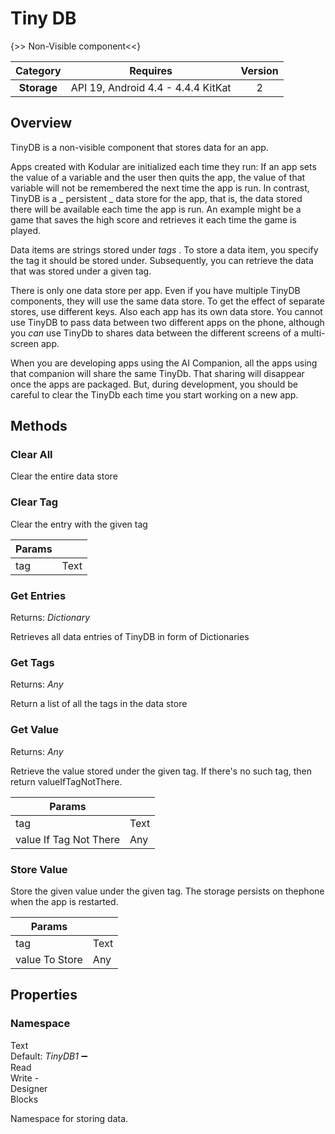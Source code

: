 # Tiny DB

{>> Non-Visible component<<}

| Category | Requires | Version |
|:--------:|:-------:|:--------:|
|**Storage**|<span class="chip chip-any">API 19, Android 4.4 - 4.4.4 KitKat</span>|<span class="chip chip-number">2</span>|

## Overview

TinyDB is a non-visible component that stores data for an app. 

 Apps created with Kodular are initialized each time they run: If an app sets the value of a variable and the user then quits the app, the value of that variable will not be remembered the next time the app is run. In contrast, TinyDB is a _ persistent _ data store for the app, that is, the data stored there will be available each time the app is run. An example might be a game that saves the high score and retrieves it each time the game is played. <!--<p--> 

 Data items are strings stored under _tags_ . To store a data item, you specify the tag it should be stored under. Subsequently, you can retrieve the data that was stored under a given tag. 

 There is only one data store per app. Even if you have multiple TinyDB components, they will use the same data store. To get the effect of separate stores, use different keys. Also each app has its own data store. You cannot use TinyDB to pass data between two different apps on the phone, although you _can_ use TinyDb to shares data between the different screens of a multi-screen app. 

 

When you are developing apps using the AI Companion, all the apps using that companion will share the same TinyDb. That sharing will disappear once the apps are packaged. But, during development, you should be careful to clear the TinyDb each time you start working on a new app.

## Methods

### Clear All

Clear the entire data store

<div class="block" ai2-block="method" not-rendered="true" value="%7B%22componentName%22:%20%22Tiny%20DB%22,%20%22name%22:%20%22Clear%20All%22,%20%22output%22:%20false,%20%22param%22:%20%5B%5D%7D"></div>

### Clear Tag

Clear the entry with the given tag

<div class="block" ai2-block="method" not-rendered="true" value="%7B%22componentName%22:%20%22Tiny%20DB%22,%20%22name%22:%20%22Clear%20Tag%22,%20%22output%22:%20false,%20%22param%22:%20%5B%22tag%22%5D%7D"></div>

| Params | []() |
|--------|------|
|tag|<span class="chip chip-text">Text</span>|

### Get Entries

<span class="chip chip-unknown">Returns: <i>Dictionary</i></span>

Retrieves all data entries of TinyDB in form of Dictionaries

<div class="block" ai2-block="method" not-rendered="true" value="%7B%22componentName%22:%20%22Tiny%20DB%22,%20%22name%22:%20%22Get%20Entries%22,%20%22output%22:%20true,%20%22param%22:%20%5B%5D%7D"></div>

### Get Tags

<span class="chip chip-any">Returns: <i>Any</i></span>

Return a list of all the tags in the data store

<div class="block" ai2-block="method" not-rendered="true" value="%7B%22componentName%22:%20%22Tiny%20DB%22,%20%22name%22:%20%22Get%20Tags%22,%20%22output%22:%20true,%20%22param%22:%20%5B%5D%7D"></div>

### Get Value

<span class="chip chip-any">Returns: <i>Any</i></span>

Retrieve the value stored under the given tag. If there's no such tag, then return valueIfTagNotThere.

<div class="block" ai2-block="method" not-rendered="true" value="%7B%22componentName%22:%20%22Tiny%20DB%22,%20%22name%22:%20%22Get%20Value%22,%20%22output%22:%20true,%20%22param%22:%20%5B%22tag%22,%20%22value%20If%20Tag%20Not%20There%22%5D%7D"></div>

| Params | []() |
|--------|------|
|tag|<span class="chip chip-text">Text</span>|
|value If Tag Not There|<span class="chip chip-any">Any</span>|

### Store Value

Store the given value under the given tag. The storage persists on thephone when the app is restarted.

<div class="block" ai2-block="method" not-rendered="true" value="%7B%22componentName%22:%20%22Tiny%20DB%22,%20%22name%22:%20%22Store%20Value%22,%20%22output%22:%20false,%20%22param%22:%20%5B%22tag%22,%20%22value%20To%20Store%22%5D%7D"></div>

| Params | []() |
|--------|------|
|tag|<span class="chip chip-text">Text</span>|
|value To Store|<span class="chip chip-any">Any</span>|

## Properties

### Namespace

<span style="user-select: none; white-space:pre-wrap;"><span class="chip chip-text">Text</span> <span class="chip chip-text">Default: <i>TinyDB1</i></span> :heavy_minus_sign: <span class="chip chip-rw">Read</span> <span class="chip chip-rw">Write</span>  - <span class="chip chip-bd">Designer</span> <span class="chip chip-bd">Blocks</span></span>

Namespace for storing data.

<div class="block" ai2-block="property" not-rendered="true" value="%7B%22componentName%22:%20%22Tiny%20DB%22,%20%22name%22:%20%22Namespace%22,%20%22getter%22:%20true%7D"></div>
<div class="block" ai2-block="property" not-rendered="true" value="%7B%22componentName%22:%20%22Tiny%20DB%22,%20%22name%22:%20%22Namespace%22,%20%22getter%22:%20false%7D"></div>
